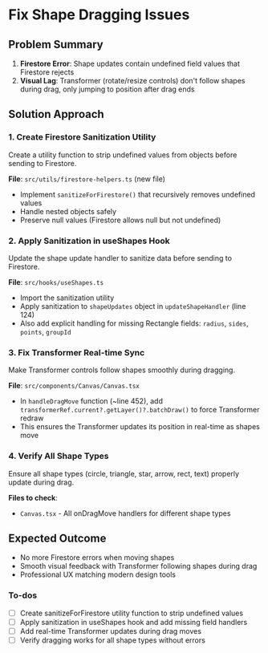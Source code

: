 <!-- 9f409cdd-90d8-46e4-bfd2-6b2336f39017 c4f325d4-3931-4244-95b8-658c309e1bee -->
# Fix Shape Dragging Issues

## Problem Summary

1. **Firestore Error**: Shape updates contain undefined field values that Firestore rejects
2. **Visual Lag**: Transformer (rotate/resize controls) don't follow shapes during drag, only jumping to position after drag ends

## Solution Approach

### 1. Create Firestore Sanitization Utility

Create a utility function to strip undefined values from objects before sending to Firestore.

**File**: `src/utils/firestore-helpers.ts` (new file)

- Implement `sanitizeForFirestore()` that recursively removes undefined values
- Handle nested objects safely
- Preserve null values (Firestore allows null but not undefined)

### 2. Apply Sanitization in useShapes Hook

Update the shape update handler to sanitize data before sending to Firestore.

**File**: `src/hooks/useShapes.ts`

- Import the sanitization utility
- Apply sanitization to `shapeUpdates` object in `updateShapeHandler` (line 124)
- Also add explicit handling for missing Rectangle fields: `radius`, `sides`, `points`, `groupId`

### 3. Fix Transformer Real-time Sync

Make Transformer controls follow shapes smoothly during dragging.

**File**: `src/components/Canvas/Canvas.tsx`

- In `handleDragMove` function (~line 452), add `transformerRef.current?.getLayer()?.batchDraw()` to force Transformer redraw
- This ensures the Transformer updates its position in real-time as shapes move

### 4. Verify All Shape Types

Ensure all shape types (circle, triangle, star, arrow, rect, text) properly update during drag.

**Files to check**:

- `Canvas.tsx` - All onDragMove handlers for different shape types

## Expected Outcome

- No more Firestore errors when moving shapes
- Smooth visual feedback with Transformer following shapes during drag
- Professional UX matching modern design tools

### To-dos

- [ ] Create sanitizeForFirestore utility function to strip undefined values
- [ ] Apply sanitization in useShapes hook and add missing field handlers
- [ ] Add real-time Transformer updates during drag moves
- [ ] Verify dragging works for all shape types without errors